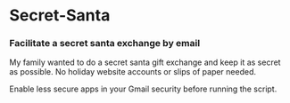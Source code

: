# Secret-Santa
### Facilitate a secret santa exchange by email

My family wanted to do a secret santa gift exchange and keep it as secret as possible. No holiday website accounts or slips of paper needed.

Enable less secure apps in your Gmail security before running the script.
